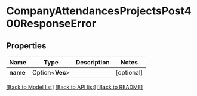 # CompanyAttendancesProjectsPost400ResponseError

## Properties

Name | Type | Description | Notes
------------ | ------------- | ------------- | -------------
**name** | Option<**Vec<String>**> |  | [optional]

[[Back to Model list]](../README.md#documentation-for-models) [[Back to API list]](../README.md#documentation-for-api-endpoints) [[Back to README]](../README.md)


